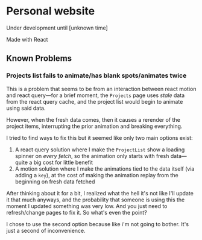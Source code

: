 # Personal website
Under development until \[unknown time]

Made with React

##  Known Problems
### Projects list fails to animate/has blank spots/animates twice

This is a problem that seems to be from an interaction between react motion and react query—for a brief moment, the `Projects` page uses *stale* data from the react query cache, and the project list would begin to animate using said data.

However, when the fresh data comes, then it causes a rerender of the project items, interrupting the prior animation and breaking everything.

I tried to find ways to fix this but it seemed like only two main options exist:
1. A react query solution where I make the `ProjectList` show a loading spinner on *every fetch*, so the animation only starts with fresh data—quite a big cost for little benefit
2. A motion solution where I make the animations tied to the data itself (via adding a `key`), at the cost of making the animation replay from the beginning on fresh data fetched

After thinking about it for a bit, I realized what the hell it's not like I'll update it that much anyways, and the probability that someone is using this the moment I updated something was very low. And you just need to refresh/change pages to fix it. So what's even the point?

I chose to use the second option because like i'm not going to bother. It's just a second of inconvenience.